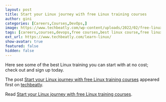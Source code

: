 ```yaml
---
layout: post
title: Start your Linux journey with free Linux training courses
author: gini
categories: [Careers,Courses,DevOps,]
image: https://www.techbeatly.com/wp-content/uploads/2022/02/free-linux-course-1024x576.png
tags: [careers,courses,devops,free courses,best linux course,free linux course,free linux training,how to learn linux,how to learn linuxm,introduction to linux,linux free course,linux training,red hat free course,redhat linux free course,]
ext_url: https://www.techbeatly.com/learn-linux/
show-avatar: true
featured: false
hidden: false
---
```


<p>Here see some of the best Linux training you can start with at no cost; check out and sign up today.</p>
<p>The post <a href="https://www.techbeatly.com/learn-linux/" rel="nofollow">Start your Linux journey with free Linux training courses</a> appeared first on <a href="https://www.techbeatly.com" rel="nofollow">techbeatly</a>.</p>

Read [Start your Linux journey with free Linux training courses](https://www.techbeatly.com/learn-linux/).